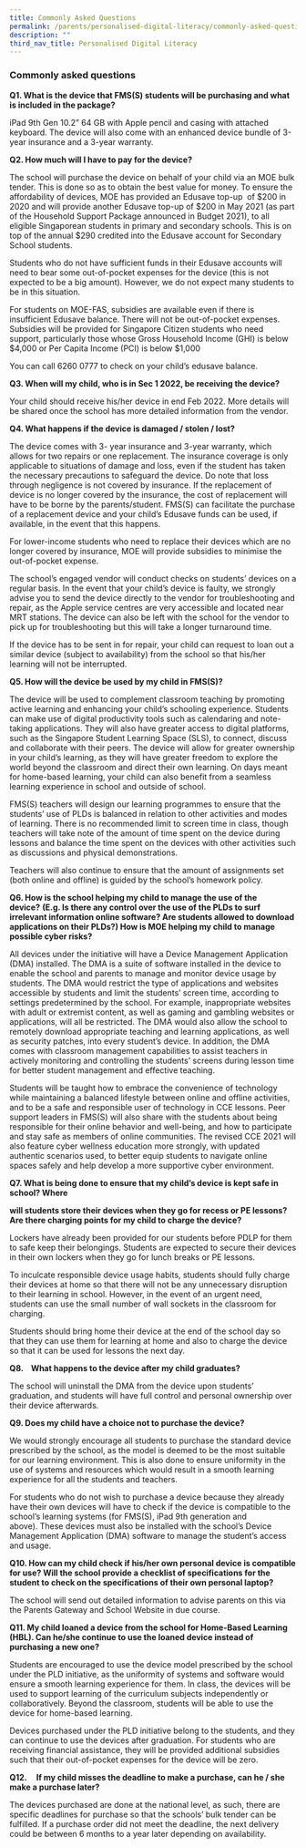 ```yaml
---
title: Commonly Asked Questions
permalink: /parents/personalised-digital-literacy/commonly-asked-questions/
description: ""
third_nav_title: Personalised Digital Literacy
---
```

### Commonly asked questions

**Q1. What is the device that FMS(S) students will be purchasing and what is included in the package?**

  

iPad 9th Gen 10.2” 64 GB with Apple pencil and casing with attached keyboard. The device will also come with an enhanced device bundle of 3-year insurance and a 3-year warranty.

  

**Q2. How much will I have to pay for the device?**

  

The school will purchase the device on behalf of your child via an MOE bulk tender. This is done so as to obtain the best value for money. To ensure the affordability of devices, MOE has provided an Edusave top-up  of $200 in 2020 and will provide another Edusave top-up of $200 in May 2021 (as part of the Household Support Package announced in Budget 2021), to all eligible Singaporean students in primary and secondary schools. This is on top of the annual $290 credited into the Edusave account for Secondary School students.

  

Students who do not have sufficient funds in their Edusave accounts will need to bear some out-of-pocket expenses for the device (this is not expected to be a big amount). However, we do not expect many students to be in this situation.

  

For students on MOE-FAS, subsidies are available even if there is insufficient Edusave balance. There will not be out-of-pocket expenses. Subsidies will be provided for Singapore Citizen students who need support, particularly those whose Gross Household Income (GHI) is below $4,000 or Per Capita Income (PCI) is below $1,000

  

You can call 6260 0777 to check on your child’s edusave balance.

  

**Q3. When will my child, who is in Sec 1 2022, be receiving the device?** 

  

Your child should receive his/her device in end Feb 2022. More details will be shared once the school has more detailed information from the vendor.

  

**Q4. What happens if the device is damaged / stolen / lost?**

  

The device comes with 3- year insurance and 3-year warranty, which allows for two repairs or one replacement. The insurance coverage is only applicable to situations of damage and loss, even if the student has taken the necessary precautions to safeguard the device. Do note that loss through negligence is not covered by insurance. If the replacement of device is no longer covered by the insurance, the cost of replacement will have to be borne by the parents/student. FMS(S) can facilitate the purchase of a replacement device and your child’s Edusave funds can be used, if available, in the event that this happens.

  

For lower-income students who need to replace their devices which are no longer covered by insurance, MOE will provide subsidies to minimise the out-of-pocket expense.

  

The school’s engaged vendor will conduct checks on students’ devices on a regular basis. In the event that your child’s device is faulty, we strongly advise you to send the device directly to the vendor for troubleshooting and repair, as the Apple service centres are very accessible and located near MRT stations. The device can also be left with the school for the vendor to pick up for troubleshooting but this will take a longer turnaround time.

  

If the device has to be sent in for repair, your child can request to loan out a similar device (subject to availability) from the school so that his/her learning will not be interrupted.

  

**Q5. How will the device be used by my child in FMS(S)?**

  

The device will be used to complement classroom teaching by promoting active learning and enhancing your child’s schooling experience. Students can make use of digital productivity tools such as calendaring and note-taking applications. They will also have greater access to digital platforms, such as the Singapore Student Learning Space (SLS), to connect, discuss and collaborate with their peers. The device will allow for greater ownership in your child’s learning, as they will have greater freedom to explore the world beyond the classroom and direct their own learning. On days meant for home-based learning, your child can also benefit from a seamless learning experience in school and outside of school.

  

FMS(S) teachers will design our learning programmes to ensure that the students’ use of PLDs is balanced in relation to other activities and modes of learning. There is no recommended limit to screen time in class, though teachers will take note of the amount of time spent on the device during lessons and balance the time spent on the devices with other activities such as discussions and physical demonstrations.

Teachers will also continue to ensure that the amount of assignments set (both online and offline) is guided by the school’s homework policy.

  

**Q6. How is the school helping my child to manage the use of the device?** **(E.g. Is there any control over the use of the PLDs to surf irrelevant information online software? Are students allowed to download applications on their PLDs?) How is MOE helping my child to manage possible cyber risks?**

  

All devices under the initiative will have a Device Management Application (DMA) installed. The DMA is a suite of software installed in the device to enable the school and parents to manage and monitor device usage by students. The DMA would restrict the type of applications and websites accessible by students and limit the students’ screen time, according to settings predetermined by the school. For example, inappropriate websites with adult or extremist content, as well as gaming and gambling websites or applications, will all be restricted. The DMA would also allow the school to remotely download appropriate teaching and learning applications, as well as security patches, into every student’s device. In addition, the DMA comes with classroom management capabilities to assist teachers in actively monitoring and controlling the students’ screens during lesson time for better student management and effective teaching.

  

Students will be taught how to embrace the convenience of technology while maintaining a balanced lifestyle between online and offline activities, and to be a safe and responsible user of technology in CCE lessons. Peer support leaders in FMS(S) will also share with the students about being responsible for their online behavior and well-being, and how to participate and stay safe as members of online communities. The revised CCE 2021 will also feature cyber wellness education more strongly, with updated authentic scenarios used, to better equip students to navigate online spaces safely and help develop a more supportive cyber environment.

  

**Q7. What is being done to ensure that my child’s device is kept safe in school? Where**

**will students store their devices when they go for recess or PE lessons? Are there charging points for my child to charge the device?**

  

Lockers have already been provided for our students before PDLP for them to safe keep their belongings. Students are expected to secure their devices in their own lockers when they go for lunch breaks or PE lessons.

  

To inculcate responsible device usage habits, students should fully charge their devices at home so that there will not be any unnecessary disruption to their learning in school. However, in the event of an urgent need, students can use the small number of wall sockets in the classroom for charging.

  

Students should bring home their device at the end of the school day so that they can use them for learning at home and also to charge the device so that it can be used for lessons the next day.  

  

**Q8.    What happens to the device after my child graduates?**

  

The school will uninstall the DMA from the device upon students’ graduation, and students will have full control and personal ownership over their device afterwards.

  

**Q9. Does my child have a choice not to purchase the device?**

  

We would strongly encourage all students to purchase the standard device prescribed by the school, as the model is deemed to be the most suitable for our learning environment. This is also done to ensure uniformity in the use of systems and resources which would result in a smooth learning experience for all the students and teachers.

  

For students who do not wish to purchase a device because they already have their own devices will have to check if the device is compatible to the school’s learning systems (for FMS(S), iPad 9th generation and above). These devices must also be installed with the school’s Device Management Application (DMA) software to manage the student’s access and usage.

**Q10. How can my child check if his/her own personal device is compatible for use? Will the school provide a checklist of specifications for the student to check on the specifications of their own personal laptop?**

  

The school will send out detailed information to advise parents on this via the Parents Gateway and School Website in due course.

  

  

**Q11. My child loaned a device from the school for Home-Based Learning (HBL). Can he/she continue to use the loaned device instead of purchasing a new one?**

  

Students are encouraged to use the device model prescribed by the school under the PLD initiative, as the uniformity of systems and software would ensure a smooth learning experience for them. In class, the devices will be used to support learning of the curriculum subjects independently or collaboratively. Beyond the classroom, students will be able to use the device for home-based learning.

  

Devices purchased under the PLD initiative belong to the students, and they can continue to use the devices after graduation. For students who are receiving financial assistance, they will be provided additional subsidies such that their out-of-pocket expenses for the device will be zero.

  

**Q12.     If my child misses the deadline to make a purchase, can he / she make a purchase later?**

The devices purchased are done at the national level, as such, there are specific deadlines for purchase so that the schools’ bulk tender can be fulfilled. If a purchase order did not meet the deadline, the next delivery could be between 6 months to a year later depending on availability.